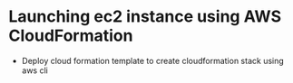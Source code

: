 # Launching ec2 instance using AWS CloudFormation
 - Deploy cloud formation template to create cloudformation stack using aws cli

